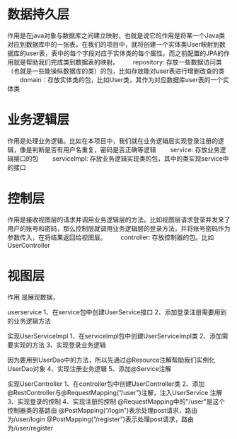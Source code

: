 # 数据持久层
作用是在java对象与数据库之间建立映射，也就是说它的作用是将某一个Java类对应到数据库中的一张表。在我们的项目中，就将创建一个实体类User映射到数据库的user表，表中的每个字段对应于实体类的每个属性。而之前配置的JPA的作用就是帮助我们完成类到数据表的映射。
  repository: 存放一些数据访问类（也就是一些能操纵数据库的类）的包，比如存放能对user表进行增删改查的类
  domain：存放实体类的包，比如User类，其作为对应数据库user表的一个实体类

# 业务逻辑层
作用是处理业务逻辑。比如在本项目中，我们就在业务逻辑层实现登录注册的逻辑，像是判断是否有用户名重复，密码是否正确等逻辑
  service: 存放业务逻辑接口的包
  serviceImpl: 存放业务逻辑实现类的包，其中的类实现service中的接口

# 控制层
作用是接收视图层的请求并调用业务逻辑层的方法。比如视图层请求登录并发来了用户的账号和密码，那么控制层就调用业务逻辑层的登录方法，并将账号密码作为参数传入，在将结果返回给视图层。
  controller: 存放控制器的包。比如UserController

# 视图层
作用
是展现数据，

userservice
1、在service包中创建UserService接口
2、添加登录注册需要用到的业务逻辑方法

实现UserServiceImpl
1、在serviceImpl包中创建UserServiceImpl类
2、添加需要实现的方法
3、实现登录业务逻辑

因为要用到UserDao中的方法，所以先通过@Resource注解帮助我们实例化UserDao对象
4、实现注册业务逻辑
5、添加@Service注解

实现UserController
1、在controller包中创建UserController类
2、添加@RestController与@RequestMapping(“/user”)注解，注入UserService
注解
3、实现登录的控制
4、实现注册的控制
@RequestMapping中的"/user"是这个控制器类的基路由
@PostMapping(“/login”)表示处理post请求，路由为/user/login
@PostMapping(“/register”)表示处理post请求，路由为/user/register